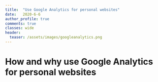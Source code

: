 ```yaml
---
title:  "Use Google Analytics for personal websites"
date:   2020-6-6
author_profile: true
comments: true
classes: wide
header:
  teaser: /assets/images/googleanalytics.png
---
```


# How and why use Google Analytics for personal websites





